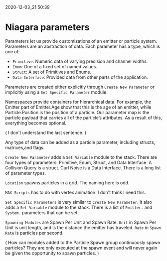 2020-12-03_21:50:39

# Niagara parameters

Parameters let us provide customizations of an emitter or particle system.
Parameters are an abstraction of data.
Each parameter has a type, which is one of:
- `Primitive`: Numeric data of varying precision and channel widths.
- `Enum`: One of a fixed set of named values.
- `Struct`: A set of Primitives and Enums.
- `Data Interface`: Provided data from other parts of the application.

Parameters are created either explicitly through `Create New Parameter` or implicitly using a `Set Specific Parameter` module.

Namespaces provide containers for hierarchical data.
For example, the Emitter part of Emitter.Age show that this is the age of an emitter, while Particle.Position is the position of a particle.
Our parameter map is the particle payload that carries all of the particle’s attributes. As a result of this, everything becomes optional.

(
I don't understand the last sentence.
)

Any type of data can be added as a particle parameter, including structs, matrices,and flags.


`Create New Parameter` adds a `Set Variable` module to the stack.
There are four types of parameters: Primitive, Enum, Struct, and Data Interface.
A Collision Query is a struct.
Curl Noise is a Data Interface.
There is a long list of parameter types.

`Location` spawns particles in a grid.
The naming here is odd.

`MAX Scripts` has to do with vertex animation.
I don't think I need this.

`Set Specific Parameters` is very similar to `Create New Parameter`.
It also adds a `Set Variable` module to the stack.
There is a list of `Emitter.` and `System.` parameters that can be set.

`Spawning Modules` are Spawn Per Unit and Spawn Rate.
`Unit` in Spawn Per Unit is unit length, and is the distance the emitter has traveled.
`Rate` in `Spawn Rate` is particles per second.

(
How can modules added to the Particle Spawn group continuously spawn particles? They are only executed at the spawn event and will never again be given the opportunity to spawn particles.
)